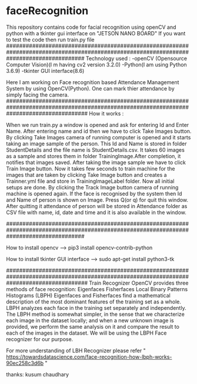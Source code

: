 # faceRecognition

This repository contains code for facial recognition using openCV and python with a tkinter gui interface on "JETSON NANO BOARD"  If you want to test the code then run train.py file
########################################################################################################################################
Technology used :
-openCV (Opensource Computer Vision)(I m having cv2 version 3.2.0)
-Python(I am using Python 3.6.9)
-tkinter GUI interface(8.6)


Here I am working on Face recognition based Attendance Management System by using OpenCV(Python). One can mark thier attendance by simply facing the camera. 
#########################################################################################################################################
How it works :

When we run train.py a window is opened and ask for entering Id and Enter Name. After entering name and id then we have to click Take Images button. By clicking Take Images camera of running computer is opened and it starts taking an image sample of the person. This Id and Name is stored in folder StudentDetails and the file name is StudentDetails.csv. It takes 60 images as a sample and stores them in folder TrainingImage.After completion, it notifies that images saved.
After taking the image sample we have to click Train Image button. Now it takes few seconds to train machine for the images that are taken by clicking Take Image button and creates a Trainner.yml file and store in TrainingImageLabel folder.
Now all initial setups are done. By clicking the Track Image button camera of running machine is opened again. If the face is recognised by the system then Id and Name of person is shown on Image. Press Q(or q) for quit this window. After quitting it attendance of person will be stored in Attendance folder as CSV file with name, id, date and time and it is also available in the window.


########################################################################################################################################

How to install opencv
 -->   pip3 install opencv-contrib-python


How to install tkinter GUI interface
 --> sudo apt-get install python3-tk

#########################################################################################################################################
Train Recognizer
OpenCV provides three methods of face recognition:
Eigenfaces
Fisherfaces
Local Binary Patterns Histograms (LBPH)
Eigenfaces and Fisherfaces find a mathematical description of the most dominant features of the training set as a whole. LBPH analyzes each face in the training set separately and independently. The LBPH method is somewhat simpler, in the sense that we characterize each image in the dataset locally; and when a new unknown image is provided, we perform the same analysis on it and compare the result to each of the images in the dataset. We will be using the LBPH Face recognizer for our purpose.


For more understanding of LBH Recognizer please  refer " https://towardsdatascience.com/face-recognition-how-lbph-works-90ec258c3d6b "

thanks:
kusum chaudhary
